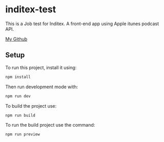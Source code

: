 # inditex-test
 This is a Job test for Inditex. A front-end app using Apple itunes podcast API.

[My Github](https://github.com/jorgejm64/)

## Setup
To run this project, install it using:

```sh
npm install
```

Then run development mode with:

```sh
npm run dev
```

To build the project use: 

```sh
npm run build
```


To run the build project use the command:

```sh
npm run preview
```
